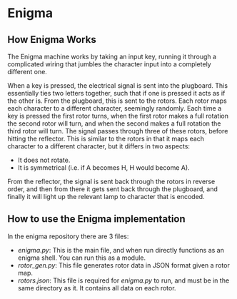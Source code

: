 # Enigma

## How Enigma Works

The Enigma machine works by taking an input key, running it through a complicated wiring that jumbles the character input into a completely different one.

When a key is pressed, the electrical signal is sent into the plugboard. This essentially ties two letters together, such that if one is pressed it acts as if the other is. From the plugboard, this is sent to the rotors. Each rotor maps each character to a different character, seemingly randomly. Each time a key is pressed the first rotor turns, when the first rotor makes a full rotation the second rotor will turn, and when the second makes a full rotation the third rotor will turn. The signal passes through three of these rotors, before hitting the reflector. This is similar to the rotors in that it maps each character to a different character, but it differs in two aspects:

  - It does not rotate.
  - It is symmetrical (i.e. if A becomes H, H would become A).
  
From the reflector, the signal is sent back through the rotors in reverse order, and then from there it gets sent back through the plugboard, and finally it will light up the relevant lamp to character that is encoded.



## How to use the Enigma implementation

In the enigma repository there are 3 files:

  - *enigma.py*: This is the main file, and when run directly functions as an enigma shell. You can run this as a module.
  - *rotor_gen.py*: This file generates rotor data in JSON format given a rotor map.
  - *rotors.json*: This file is required for *enigma.py* to run, and must be in the same directory as it. It contains all data on each rotor.
